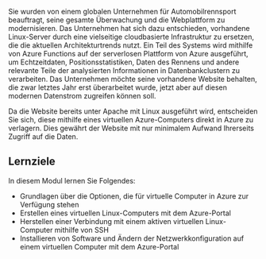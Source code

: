 Sie wurden von einem globalen Unternehmen für Automobilrennsport beauftragt, seine gesamte Überwachung und die Webplattform zu modernisieren. Das Unternehmen hat sich dazu entschieden, vorhandene Linux-Server durch eine vielseitige cloudbasierte Infrastruktur zu ersetzen, die die aktuellen Architekturtrends nutzt. Ein Teil des Systems wird mithilfe von Azure Functions auf der serverlosen Plattform von Azure ausgeführt, um Echtzeitdaten, Positionsstatistiken, Daten des Rennens und andere relevante Teile der analysierten Informationen in Datenbankclustern zu verarbeiten. Das Unternehmen möchte seine vorhandene Website behalten, die zwar letztes Jahr erst überarbeitet wurde, jetzt aber auf diesen modernen Datenstrom zugreifen können soll.

Da die Website bereits unter Apache mit Linux ausgeführt wird, entscheiden Sie sich, diese mithilfe eines virtuellen Azure-Computers direkt in Azure zu verlagern. Dies gewährt der Website mit nur minimalem Aufwand Ihrerseits Zugriff auf die Daten.

## <a name="learning-objectives"></a>Lernziele

In diesem Modul lernen Sie Folgendes:

- Grundlagen über die Optionen, die für virtuelle Computer in Azure zur Verfügung stehen
- Erstellen eines virtuellen Linux-Computers mit dem Azure-Portal
- Herstellen einer Verbindung mit einem aktiven virtuellen Linux-Computer mithilfe von SSH
- Installieren von Software und Ändern der Netzwerkkonfiguration auf einem virtuellen Computer mit dem Azure-Portal